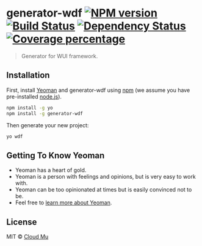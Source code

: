 # generator-wdf [![NPM version][npm-image]][npm-url] [![Build Status][travis-image]][travis-url] [![Dependency Status][daviddm-image]][daviddm-url] [![Coverage percentage][coveralls-image]][coveralls-url]
> Generator for WUI framework.

## Installation

First, install [Yeoman](http://yeoman.io) and generator-wdf using [npm](https://www.npmjs.com/) (we assume you have pre-installed [node.js](https://nodejs.org/)).

```bash
npm install -g yo
npm install -g generator-wdf
```

Then generate your new project:

```bash
yo wdf
```

## Getting To Know Yeoman

 * Yeoman has a heart of gold.
 * Yeoman is a person with feelings and opinions, but is very easy to work with.
 * Yeoman can be too opinionated at times but is easily convinced not to be.
 * Feel free to [learn more about Yeoman](http://yeoman.io/).

## License

MIT © [Cloud Mu](https://corncandy.github.io)


[npm-image]: https://badge.fury.io/js/generator-wdf.svg
[npm-url]: https://npmjs.org/package/generator-wdf
[travis-image]: https://travis-ci.org/corncandy/generator-wdf.svg?branch=master
[travis-url]: https://travis-ci.org/corncandy/generator-wdf
[daviddm-image]: https://david-dm.org/corncandy/generator-wdf.svg?theme=shields.io
[daviddm-url]: https://david-dm.org/corncandy/generator-wdf
[coveralls-image]: https://coveralls.io/repos/corncandy/generator-wdf/badge.svg
[coveralls-url]: https://coveralls.io/r/corncandy/generator-wdf
